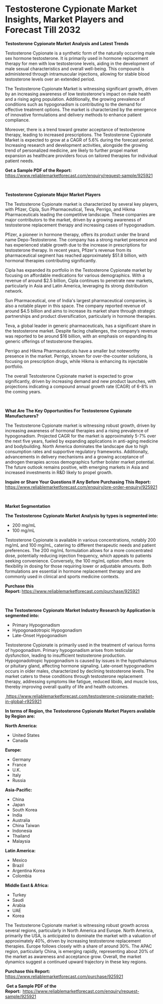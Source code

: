 <p><h1>Testosterone Cypionate Market Insights, Market Players and Forecast Till 2032</h1></p><p><strong>Testosterone Cypionate Market Analysis and Latest Trends</strong></p>
<p><p>Testosterone Cypionate is a synthetic form of the naturally occurring male sex hormone testosterone. It is primarily used in hormone replacement therapy for men with low testosterone levels, aiding in the development of male sexual characteristics and overall well-being. This compound is administered through intramuscular injections, allowing for stable blood testosterone levels over an extended period.</p><p>The Testosterone Cypionate Market is witnessing significant growth, driven by an increasing awareness of low testosterone's impact on male health and a rising aging population. Additionally, the growing prevalence of conditions such as hypogonadism is contributing to the demand for effective treatment options. The market is characterized by the emergence of innovative formulations and delivery methods to enhance patient compliance.</p><p>Moreover, there is a trend toward greater acceptance of testosterone therapy, leading to increased prescriptions. The Testosterone Cypionate Market is expected to grow at a CAGR of 5.6% during the forecast period. Increasing research and development activities, alongside the growing trend of personalized medicine, are likely to further propel market expansion as healthcare providers focus on tailored therapies for individual patient needs.</p></p>
<p><strong>Get a Sample PDF of the Report:&nbsp;</strong> <a href="https://www.reliablemarketforecast.com/enquiry/request-sample/925921?utm_campaign=2792&utm_medium=2&utm_source=Github&utm_content=ia&utm_term=19042025&utm_id=testosterone-cypionate">https://www.reliablemarketforecast.com/enquiry/request-sample/925921</a></p>
<p>&nbsp;</p>
<p><strong>Testosterone Cypionate Major Market Players</strong></p>
<p><p>The Testosterone Cypionate market is characterized by several key players, with Pfizer, Cipla, Sun Pharmaceutical, Teva, Perrigo, and Hikma Pharmaceuticals leading the competitive landscape. These companies are major contributors to the market, driven by a growing awareness of testosterone replacement therapy and increasing cases of hypogonadism.</p><p>Pfizer, a pioneer in hormone therapy, offers its product under the brand name Depo-Testosterone. The company has a strong market presence and has experienced stable growth due to the increase in prescriptions for testosterone therapy. In recent years, Pfizer's revenue from its pharmaceutical segment has reached approximately $51.8 billion, with hormonal therapies contributing significantly.</p><p>Cipla has expanded its portfolio in the Testosterone Cypionate market by focusing on affordable medications for various demographics. With a revenue of around $2.5 billion, Cipla continues to penetrate new markets, particularly in Asia and Latin America, leveraging its strong distribution network.</p><p>Sun Pharmaceutical, one of India's largest pharmaceutical companies, is also a notable player in this space. The company reported revenue of around $4.5 billion and aims to increase its market share through strategic partnerships and product diversification, particularly in hormone therapies.</p><p>Teva, a global leader in generic pharmaceuticals, has a significant share in the testosterone market. Despite facing challenges, the company’s revenue was reported to be around $16 billion, with an emphasis on expanding its generic offerings of testosterone therapies.</p><p>Perrigo and Hikma Pharmaceuticals have a smaller but noteworthy presence in the market. Perrigo, known for over-the-counter solutions, is focusing on prescription drugs, while Hikma is enhancing its injectable portfolio.</p><p>The overall Testosterone Cypionate market is expected to grow significantly, driven by increasing demand and new product launches, with projections indicating a compound annual growth rate (CAGR) of 6-8% in the coming years.</p></p>
<p>&nbsp;</p>
<p><strong>What Are The Key Opportunities For Testosterone Cypionate Manufacturers?</strong></p>
<p><p>The Testosterone Cypionate market is witnessing robust growth, driven by increasing awareness of hormonal therapies and a rising prevalence of hypogonadism. Projected CAGR for the market is approximately 5-7% over the next five years, fueled by expanding applications in anti-aging medicine and bodybuilding. North America dominates the landscape due to high consumption rates and supportive regulatory frameworks. Additionally, advancements in delivery mechanisms and a growing acceptance of androgen therapies across demographics further bolster market potential. The future outlook remains positive, with emerging markets in Asia and increased investments in R&D likely to propel growth.</p></p>
<p><strong>Inquire or Share Your Questions If Any Before Purchasing This Report:</strong> <a href="https://www.reliablemarketforecast.com/enquiry/pre-order-enquiry/925921?utm_campaign=2792&utm_medium=2&utm_source=Github&utm_content=ia&utm_term=19042025&utm_id=testosterone-cypionate">https://www.reliablemarketforecast.com/enquiry/pre-order-enquiry/925921</a></p>
<p>&nbsp;</p>
<p><strong>Market Segmentation</strong></p>
<p><strong>The Testosterone Cypionate Market Analysis by types is segmented into:</strong></p>
<p><ul><li>200 mg/mL</li><li>100 mg/mL</li></ul></p>
<p><p>Testosterone Cypionate is available in various concentrations, notably 200 mg/mL and 100 mg/mL, catering to different therapeutic needs and patient preferences. The 200 mg/mL formulation allows for a more concentrated dose, potentially reducing injection frequency, which appeals to patients seeking convenience. Conversely, the 100 mg/mL option offers more flexibility in dosing for those requiring lower or adjustable amounts. Both formulations are essential in hormone replacement therapy and are commonly used in clinical and sports medicine contexts.</p></p>
<p><strong>Purchase this Report:&nbsp;</strong><a href="https://www.reliablemarketforecast.com/purchase/925921?utm_campaign=2792&utm_medium=2&utm_source=Github&utm_content=ia&utm_term=19042025&utm_id=testosterone-cypionate">https://www.reliablemarketforecast.com/purchase/925921</a></p>
<p>&nbsp;</p>
<p><strong>The Testosterone Cypionate Market Industry Research by Application is segmented into:</strong></p>
<p><ul><li>Primary Hypogonadism</li><li>Hypogonadotropic Hypogonadism</li><li>Late-Onset Hypogonadism</li></ul></p>
<p><p>Testosterone Cypionate is primarily used in the treatment of various forms of hypogonadism. Primary hypogonadism arises from testicular dysfunction, leading to insufficient testosterone production. Hypogonadotropic hypogonadism is caused by issues in the hypothalamus or pituitary gland, affecting hormone signaling. Late-onset hypogonadism occurs in older males, characterized by declining testosterone levels. The market caters to these conditions through testosterone replacement therapy, addressing symptoms like fatigue, reduced libido, and muscle loss, thereby improving overall quality of life and health outcomes.</p></p>
<p><a href="https://www.reliablemarketforecast.com/testosterone-cypionate-market-in-global-r925921?utm_campaign=2792&utm_medium=2&utm_source=Github&utm_content=ia&utm_term=19042025&utm_id=testosterone-cypionate">&nbsp;https://www.reliablemarketforecast.com/testosterone-cypionate-market-in-global-r925921</a></p>
<p><strong>In terms of Region, the Testosterone Cypionate Market Players available by Region are:</strong></p>
<p>
    <p> <strong> North America: </strong>
        <ul>
            <li>United States</li>
            <li>Canada</li>
        </ul>
        </p> 
    <p> <strong> Europe: </strong>
        <ul>
            <li>Germany</li>
            <li>France</li>
            <li>U.K.</li>
            <li>Italy</li>
            <li>Russia</li>
        </ul>
        </p> 
    <p> <strong> Asia-Pacific: </strong>
        <ul>
            <li>China</li>
            <li>Japan</li>
            <li>South Korea</li>
            <li>India</li>
            <li>Australia</li>
            <li>China Taiwan</li>
            <li>Indonesia</li>
            <li>Thailand</li>
            <li>Malaysia</li>
        </ul>
        </p> 
    <p> <strong> Latin America: </strong>
        <ul>
            <li>Mexico</li>
            <li>Brazil</li>
            <li>Argentina Korea</li>
            <li>Colombia</li>
        </ul>
        </p> 
    <p> <strong> Middle East & Africa: </strong>
        <ul>
            <li>Turkey</li>
            <li>Saudi</li>
            <li>Arabia</li>
            <li>UAE</li>
            <li>Korea</li>
        </ul>
    </p>
    </p>
<p><p>The Testosterone Cypionate market is witnessing robust growth across several regions, particularly in North America and Europe. North America, primarily the USA, is anticipated to dominate the market with a valuation of approximately 40%, driven by increasing testosterone replacement therapies. Europe follows closely with a share of around 30%. The APAC region, particularly China, is emerging rapidly, representing about 20% of the market as awareness and acceptance grow. Overall, the market dynamics suggest a continued upward trajectory in these key regions.</p></p>
<p><strong>Purchase this Report: </strong><a href="https://www.reliablemarketforecast.com/purchase/925921?utm_campaign=2792&utm_medium=2&utm_source=Github&utm_content=ia&utm_term=19042025&utm_id=testosterone-cypionate">https://www.reliablemarketforecast.com/purchase/925921</a></p>
<p>&nbsp;<strong>Get a Sample PDF of the Report:&nbsp;&nbsp;</strong><a href="https://www.reliablemarketforecast.com/enquiry/request-sample/925921?utm_campaign=2792&utm_medium=2&utm_source=Github&utm_content=ia&utm_term=19042025&utm_id=testosterone-cypionate">https://www.reliablemarketforecast.com/enquiry/request-sample/925921</a></p>
<p><strong></strong></p>
<p><p></p><p></p><p></p></p>